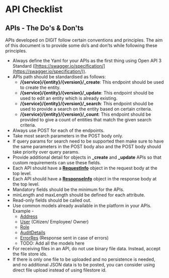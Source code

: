 # API Checklist

## APIs - The Do's & Don'ts

APIs developed on DIGIT follow certain conventions and principles. The aim of this document is to provide some do’s and don’ts while following these principles.

* Always define the Yaml for your APIs as the first thing using Open API 3 Standard ([https://swagger.io/specification/](https://swagger.io/specification/)).
* APIs path should be standardised as follows:
  * **/{service}/{entity}/{version}/\_create**: This endpoint should be used to create the entity.
  * **/{service}/{entity}/{version}/\_update**: This endpoint should be used to edit an entity which is already existing.
  * **/{service}/{entity}/{version}/\_search**: This endpoint should be used to provide a search on the entity based on certain criteria.
  * **/{service}/{entity}/{version}/\_count**: This endpoint should be provided to give a count of entities that match the given search criteria.
* Always use POST for each of the endpoints.
* Take most search parameters in the POST body only.
* If query params for search need to be supported then make sure to have the same parameters in the POST body also and the POST body should take priority over query params.
* Provide additional detail for objects in **\_create** and **\_update** APIs so that custom requirements can use these fields.
* Each API should have a [**RequestInfo**](https://github.com/egovernments/core-services/blob/4e92620bd77fce183fdd66d3a8d9248f65561ada/docs/common-contract.yml#L45) object in the request body at the top level.
* Each API should have a [**ResponseInfo**](https://github.com/egovernments/core-services/blob/4e92620bd77fce183fdd66d3a8d9248f65561ada/docs/common-contract.yml#L154) object in the response body at the top level.
* Mandatory fields should be the minimum for the APIs.
* minLength and maxLength should be defined for each attribute.
* Read-only fields should be called out.
* Use common models already available in the platform in your APIs. Example -
  * [Address](https://github.com/egovernments/core-services/blob/4e92620bd77fce183fdd66d3a8d9248f65561ada/docs/common-contract.yml#L228)
  * [User](https://github.com/egovernments/core-services/blob/4e92620bd77fce183fdd66d3a8d9248f65561ada/docs/common-contract.yml#L96) (Citizen/ Employee/ Owner)
  * [Role](https://github.com/egovernments/core-services/blob/4e92620bd77fce183fdd66d3a8d9248f65561ada/docs/common-contract.yml#L130)
  * [AuditDetails](https://github.com/egovernments/core-services/blob/4e92620bd77fce183fdd66d3a8d9248f65561ada/docs/common-contract.yml#L270)
  * [ErrorRes](https://github.com/egovernments/core-services/blob/4e92620bd77fce183fdd66d3a8d9248f65561ada/docs/common-contract.yml#L213) (Response sent in case of errors)
  * TODO: Add all the models here
* For receiving files in an API, do not use binary file data. Instead, accept the file store ids.
* If there is only one file to be uploaded and no persistence is needed, and no additional JSON data is to be posted, you can consider using direct file upload instead of using filestore id.



